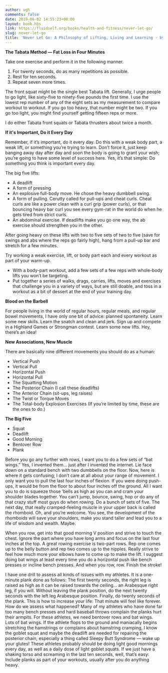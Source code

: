 ```yaml
---
author: ugh
comments: false
date: 2019-06-02 14:55:23+00:00
layout: book.hbs
link: https://fluidself.org/books/health-and-fitness/never-let-go/
slug: never-let-go
title: 'Never Let Go: A Philosophy of Lifting, Living and Learning - by Dan John'
---
```


**The Tabata Method — Fat Loss in Four Minutes**

Take one exercise and perform it in the following manner.  
1. For twenty seconds, do as many repetitions as possible.
2. Rest for ten seconds. 
3. Repeat seven more times.

The front squat might be the single best Tabata lift. Generally, I urge people to go light, like sixty-five to ninety-five pounds the first time. I use the lowest rep number of any of the eight sets as my measurement to compare workout to workout. If you go too heavy, that number might be two. If you go too light, you might find yourself getting fifteen reps or more.

I do either Tabata front squats or Tabata thrusters about twice a month.

**If it's Important, Do it Every Day**

Remember, if it’s important, do it every day. Do this with a weak body part, a weak lift, or something you’re trying to learn. Don’t force it, just keep banging away day after day and soon the body is going to grant your wish; you’re going to have some level of success here. Yes, it’s that simple: Do something you think is important every day.

The big five lifts:  
- A deadlift
- A form of pressing
- An explosive full-body move. He chose the heavy dumbbell swing.
- A form of pulling. Cerutty called for pull-ups and cheat curls. Cheat curls are like a power clean with a curl grip (power curls), or that bouncing heavy bar curl you see every gym-rat in the world do when he gets tired from strict curls.
- An abdominal exercise. If deadlifts make you go one way, the ab exercise should strengthen you in the other.

After going heavy on these lifts with two to five sets of two to five (save for swings and abs where the reps go fairly high), hang from a pull-up bar and stretch for a few minutes.

Try working a weak exercise, lift, or body part each and every workout as part of your warm-up.  
- With a body-part workout, add a few sets of a few reps with whole-body lifts you won’t be targeting.
- Put together a series of walks, drags, carries, lifts, moves and exercises that challenge you in a variety of ways, but are still doable, and toss in a workout as a bit of dessert at the end of your training day.

**Blood on the Barbell**

For people living in the world of regular hours, regular meals, and regular bowel movements, I have only one bit of advice: planned spontaneity. Learn some new skills. Learn the snatch and clean and jerk. Sign up and compete in a Highland Games or Strongman contest. Learn some new lifts. Hey, there’s an idea!

**New Associations, New Muscle**

There are basically nine different movements you should do as a human:  
- Vertical Push
- Vertical Pull
- Horizontal Push
- Horizontal Pull
- The Squatting Motion
- The Posterior Chain (I call these deadlifts)
- The Anterior Chain (sit-ups, leg raises)
- The Twist or Torque Moves
- The Total-body Explosion Exercises (If you’re limited by time, these are the ones to do.)

**The Big Five**

- Squat
- Deadlift
- Good Morning
- Bentover Row
- Plank

Before you go any further with rows, I want you to do a few sets of “bat wings.” Yes, I invented them... just after I invented the internet. Lie face down on a standard bench with two dumbbells on the floor. Now, here is where it gets confusing; I don’t care at all about your range of movement. I only want you to pull the last four inches of flexion. If you were doing push-ups, it would be from the floor to about four inches off the ground. All I want you to do is squeeze those ’bells as high as you can and cram your shoulder blades together. You can’t jump, bounce, swing, hop or do any of that crazy stuff most guys do when rowing. Do a bunch of sets of five. The next day, that really cramped-feeling muscle in your upper back is called the rhomboid. Oh, and you’re welcome. You see, the development of the rhomboids will save your shoulders, make you stand taller and lead you to a life of wisdom and wealth. Maybe.

When you row, get into that good morning V position and strive to touch the chest. Ignore the part where you have long arms and focus on the last four inches at the top. A great rowing exercise is two-part rows. Rep one comes up to the belly button and rep two comes up to the nipples. Really strive to feel how much more your elbows have to come up to make the lift. I suggest doing bat wings at least every time you do a horizontal push like bench presses or incline bench presses. And when you row, row. Finish the stroke!

I have one drill to assess all kinds of issues with my athletes. It is a one-minute plank done as follows: The first twenty seconds, the right leg is raised as high as it can be raised towards the ceiling... an Arabesque right leg, if you will. Without leaving the plank position, do the next twenty seconds with the left leg Arabesque position. Finally, do twenty seconds of the plank. This is how to increase your life: That minute will feel like forever. How do we assess what happened? Many of my athletes who have done far too many bench presses and hard baseball throws complain the planks hurt their armpits. For these athletes, we need bentover rows and bat wings. Lots of bat wings. If the athlete flops to the ground and maniacally begins stretching the hamstrings or complains about hamstring cramping, I know the goblet squat and maybe the deadlift are needed for repairing the posterior chain, especially a thing called Sleepy Butt Syndrome — wake up your glutes! These athletes probably should be doing light good mornings every day, as well as a daily dose of light goblet squats. If we just have a shaking torso and screaming in the last ten seconds, well, that’s easy: Include planks as part of your workouts, usually after you do anything heavy.
